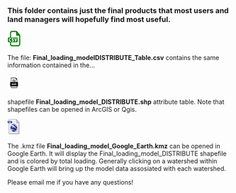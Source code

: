 ### This folder contains just the final products that most users and land managers will hopefully find most useful. 

<p align="left">
    <a href="https://github.com/cshuler/R2R_DIN_Loading_Model/tree/master/Final_products" title="Redirect to data">
       <img width="30" height="35" src=/Docs/Figs/web/csv_logo.png>
    </a>
</p>

The file: **Final_loading_modelDISTRIBUTE_Table.csv**  contains the same information contained in the...


<p align="left">
    <a href="https://github.com/cshuler/R2R_DIN_Loading_Model/tree/master/Final_products" title="Redirect to data">
      <img width="30" height="35" src=/Docs/Figs/web/shp.png>
    </a>
</p>

shapefile **Final_loading_model_DISTRIBUTE.shp** attribute table. Note that shapefiles can be opened in ArcGIS or Qgis. 


<p align="left">
    <a href="https://github.com/cshuler/R2R_DIN_Loading_Model/tree/master/Final_products" title="Redirect to data">
      <img width="30" height="35" src=/Docs/Figs/web/kml.jpg>
    </a>        
</p>

The .kmz file **Final_loading_model_Google_Earth.kmz** can be opened in Google Earth. It will display the Final_loading_model_DISTRIBUTE shapefile and is colored by total loading. Generally clicking on a watershed within Google Earth will bring up the model data assosiated with each watershed. 



Please email me if you have any questions! 
